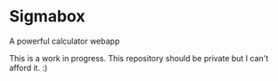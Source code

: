 Sigmabox
========

A powerful calculator webapp

This is a work in progress. This repository should be private but I can't afford it. :)
